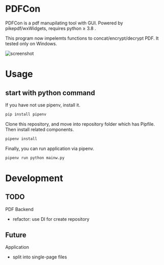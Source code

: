 PDFCon
======================

PDFCon is a pdf manupilating tool with GUI. Powered by pikepdf/wxWidgets, requires python &ge; 3.8  .

This program now impelemts functions to concat/encrypt/decrypt PDF. It tested only on Windows.

![screenshot](https://user-images.githubusercontent.com/20105619/139176190-b6c960a7-67eb-46b2-96ba-36e9c703b811.png)

# Usage

## start with python command

If you have not use pipenv, install it.

```bash
pip install pipenv
```

Clone this repository, and move into repository folder which has Pipfile.
Then install related components.

```bash
pipenv install
```

Finally, you can run application via pipenv.

```bash
pipenv run python mainw.py
```

# Development
## TODO

PDF Backend
* refactor: use DI for create repository

## Future

Application
* split into single-page files
